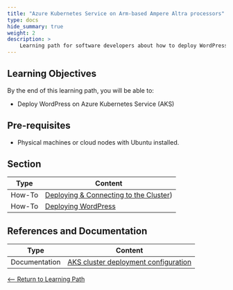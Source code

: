 ```yaml
---
title: "Azure Kubernetes Service on Arm-based Ampere Altra processors"
type: docs
hide_summary: true
weight: 2
description: >
    Learning path for software developers about how to deploy WordPress on Azure Kubernetes Service (AKS).
---
```


## Learning Objectives 

By the end of this learning path, you will be able to:

* Deploy WordPress on Azure Kubernetes Service (AKS)

## Pre-requisites

* Physical machines or cloud nodes with Ubuntu installed.

## Section

|          Type | Content                       |
| ---           | ---                                 |
| How-To        | [Deploying & Connecting to the Cluster](/cluster_deployment.md)) |
| How-To        | [Deploying WordPress](/deploy_wordpress.md)

## References and Documentation

| Type          | Content             |
| ---           | ---                 |
| Documentation | [AKS cluster deployment configuration](https://community.arm.com/arm-community-blogs/b/infrastructure-solutions-blog/posts/aks-on-arm-based-ampere) |

[<-- Return to Learning Path](/content/en/cloud/clair/#sections)
